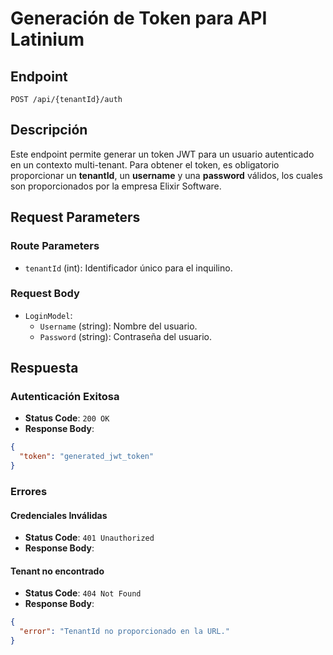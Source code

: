 ﻿# Generación de Token para API Latinium

## Endpoint
`POST /api/{tenantId}/auth`

## Descripción
Este endpoint permite generar un token JWT para un usuario autenticado en un contexto multi-tenant. Para obtener el token, es obligatorio proporcionar un **tenantId**, un **username** y una **password** válidos, los cuales son proporcionados por la empresa Elixir Software.

## Request Parameters

### Route Parameters
- `tenantId` (int): Identificador único para el inquilino.

### Request Body
- `LoginModel`:
  - `Username` (string): Nombre del usuario.
  - `Password` (string): Contraseña del usuario.

## Respuesta

### Autenticación Exitosa
- **Status Code**: `200 OK`
- **Response Body**:

```json
{
  "token": "generated_jwt_token"
}
```

### Errores

#### Credenciales Inválidas
- **Status Code**: `401 Unauthorized`
- **Response Body**:

#### Tenant no encontrado
- **Status Code**: `404 Not Found`
- **Response Body**:

```json
{
  "error": "TenantId no proporcionado en la URL."
}
```

